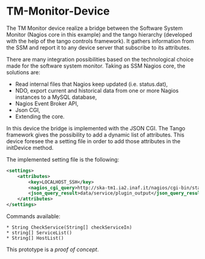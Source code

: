 # TM-Monitor-Device
The TM Monitor device realize a bridge between the Software System Monitor (Nagios core in this example) and the tango hierarchy (developed with the help of the tango controls framework). It gathers information from the SSM and report it to any device server that subscribe to its attributes.

There are many integration possibilities based on the technological choice made for the software system monitor. Taking as SSM Nagios core, the solutions are:
* Read internal files that Nagios keep updated (i.e. status.dat),
* NDO, export current and historical data from one or more Nagios instances to a MySQL database,
* Nagios Event Broker API,
* Json CGI,
* Extending the core.

In this device the bridge is implemented with the JSON CGI. The Tango framework gives the possibility to add a dynamic list of attributes. This device foresee the a setting file in order to add those attributes in the initDevice method. 

The implemented setting file is the following:
```xml
<settings>
	<attributes>
		<key>LOCALHOST_SSH</key>
		<nagios_cgi_query>http://ska-tm1.ia2.inaf.it/nagios/cgi-bin/statusjson.cgi?query=service&amp;hostname=localhost&amp;servicedescription=SSH</nagios_cgi_query>
		<json_query_result>data/service/plugin_output</json_query_result>
	</attributes>
</settings>
```

Commands available:
```
* String CheckService(String[] checkServiceIn)
* string[] ServiceList() 
* String[] HostList()
```

This prototype is a *proof of concept*. 